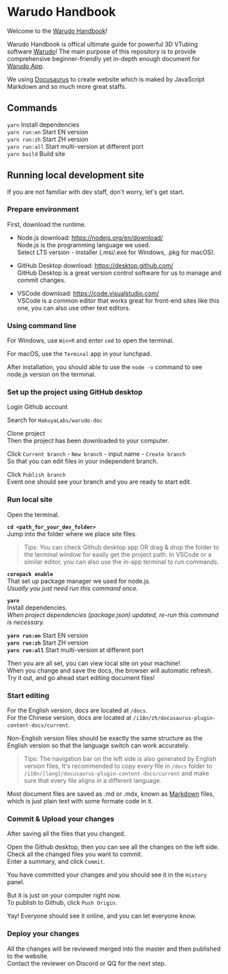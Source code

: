 
# Warudo Handbook

Welcome to the [Warudo Handbook](https://docs.warudo.app/)!

Warudo Handbook is offical ultimate guide for powerful 3D VTubing software [Warudo](https://warudo.app/)! The main purpose of this repository is to provide comprehensive beginner-friendly yet in-depth enough document for [Warudo App](https://warudo.app/).

We using [Docusaurus](https://docusaurus.io/) to create website which is maked by JavaScript Markdown and so much more great staffs.

## Commands

`yarn` Install dependencies  
`yarn run:en` Start EN version  
`yarn run:zh` Start ZH version  
`yarn run:all` Start multi-version at different port  
`yarn build` Build site

 
## Running local development site

If you are not familiar with dev staff, don't worry, let's get start.

### Prepare environment

First, download the runtime. 

 - Node.js download: https://nodejs.org/en/download/  
	Node.js is the programming language we used.  
	Select LTS version - installer (.msi/.exe for Windows, .pkg for macOS).

 - GitHub Desktop download: https://desktop.github.com/  
    GitHub Desktop is a great version control software for us to manage and commit changes.

 - VSCode download: https://code.visualstudio.com/  
	VSCode is a common editor that works great for front-end sites like this one, you can also use other text editors.

### Using command line

For Windows, use `Win+R` and enter `cmd` to open the terminal.

For macOS, use the `Terminal` app in your lunchpad.

After installation, you should able to use the `node -v` command to see node.js version on the terminal.

### Set up the project using GitHub desktop

Login Github account

Search for `HakuyaLabs/warudo-doc` 

Clone project  
Then the project has been downloaded to your computer.

Click `Current branch` - `New branch` - input name - `Create branch`    
So that you can edit files in your independent branch.

Click `Publish branch`  
Event one should see your branch and you are ready to start edit.

### Run local site

Open the terminal.

**`cd <path_for_your_dev_folder>`**  
Jump into the folder where we place site files.

> Tips: You can check Github desktop app OR drag & drop the folder to the terminal window for easily get the project path. In VSCode or a similar editor, you can also use the in-app terminal to run commands.

**`corepack enable`**   
That set up package manager we used for node.js.  
*Usually you just need run this command once.*

**`yarn`**  
Install dependencies.  
*When project dependencies (package.json) updated, re-run this command is necessary.*

**`yarn run:en`** Start EN version  
**`yarn run:zh`** Start ZH version  
**`yarn run:all`** Start multi-version at different port  

Then you are all set, you can view local site on your machine!  
When you change and save the docs, the browser will automatic refresh.  
Try it out, and go ahead start editing document files!  

### Start editing

For the English version, docs are located at `/docs`.  
For the Chinese version, docs are located at `/i18n/zh/docusaurus-plugin-content-docs/current`.  

Non-English version files should be exactly the same structure as the English version so that the language switch can work accurately.  

> Tips: The navigation bar on the left side is also generated by English version files, 
> It's recommended to copy every file in `/docs` folder to `/i18n/[lang]/docusaurus-plugin-content-docs/current` and make sure that every file aligns in a different language.

Most document files are saved as .md or .mdx, known as [Markdown](https://www.markdownguide.org/) files,   
which is just plain text with some formate code in it.

### Commit & Upload your changes

After saving all the files that you changed.   

Open the Github desktop, then you can see all the changes on the left side.  
Check all the changed files you want to commit.  
Enter a summary, and click `Commit`.  

You have committed your changes and you should see it in the `History` panel.  

But it is just on your computer right now.  
To publish to Github, click `Push Origin`.  

Yay! Everyone should see it online, and you can let everyone know.

### Deploy your changes

All the changes will be reviewed merged into the master and then published to the website.  
Contact the reviewer on Discord or QQ for the next step. 

